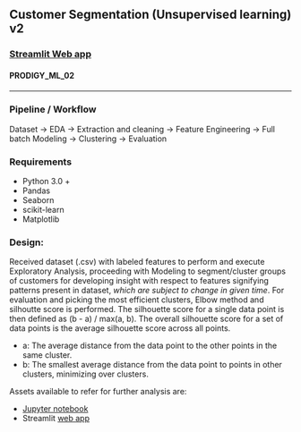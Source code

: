 ## Customer Segmentation (Unsupervised learning) v2
### <a href="https://cssegmentation.streamlit.app/">Streamlit Web app</a>
#### PRODIGY_ML_02
<hr>

### Pipeline / Workflow
Dataset -> EDA -> Extraction and cleaning -> Feature Engineering -> Full batch Modeling -> Clustering -> Evaluation

### Requirements
- Python 3.0 +
- Pandas
- Seaborn
- scikit-learn
- Matplotlib

### Design:
Received dataset (.csv) with labeled features to perform and execute Exploratory Analysis, proceeding with Modeling to segment/cluster groups of customers for developing insight with respect to features signifying patterns present in dataset, *which are subject to change in given time*.
For evaluation and picking the most efficient clusters, Elbow method and silhoutte score is performed.
The silhouette score for a single data point is then defined as (b - a) / max(a, b). The overall silhouette score for a set of data points is the average silhouette score across all points.
- a: The average distance from the data point to the other points in the same cluster.
- b: The smallest average distance from the data point to points in other clusters, minimizing over clusters.

Assets available to refer for further analysis are:
- <a href="https://www.kaggle.com/harshjadhav6301/mall-customer-segmentation">Jupyter notebook </a>
- Streamlit <a href="https://cssegmentation.streamlit.app/" target="_blank">web app</a> 
